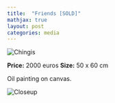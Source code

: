 ```yaml
---
title:  "Friends [SOLD]"
mathjax: true
layout: post
categories: media
---
```


![Chingis](https://gintaremaria.github.io/assets/images/DSCF9027.jpg)

**Price:** 2000 euros
**Size:** 50 x 60 cm

Oil painting on canvas. 

![Closeup](https://gintaremaria.github.io/assets/images/DSCF9028.jpg)

